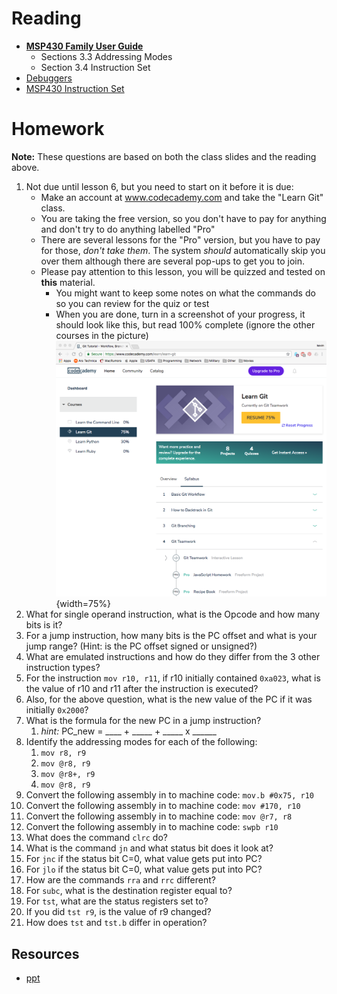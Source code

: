 # Reading

- [**MSP430 Family User Guide**](/382/datasheets/msp430_msp430x2xx_family_users_guide.pdf)
    - Sections 3.3 Addressing Modes
    - Section 3.4 Instruction Set
- [Debuggers](http://en.wikipedia.org/wiki/Debugger)  
- [MSP430 Instruction Set](http://mspgcc.sourceforge.net/manual/x223.html)

# Homework

**Note:** These questions are based on both the class slides and the reading above.

1. Not due until lesson 6, but you need to start on it before it is due:
    - Make an account at www.codecademy.com and take the "Learn Git" class.
    - You are taking the free version, so you don't have to pay for anything
      and don't try to do anything labelled "Pro"
    - There are several lessons for the "Pro" version, but you have to pay for
      those, *don't take them*. The system *should* automatically skip you over
      them although there are several pop-ups to get you to join.
    - Please pay attention to this lesson, you will be quizzed and tested on
      **this** material.
        - You might want to keep some notes on what the commands do so you
        can review for the quiz or test
        - When you are done, turn in a screenshot of your progress, it should
          look like this, but read 100% complete (ignore the other courses in
          the picture) ![](codecademy-git.png){width=75%}
1. What for single operand instruction, what is the Opcode and how many bits is it?
1. For a jump instruction, how many bits is the PC offset and what is your jump
  range? (Hint: is the PC offset signed or unsigned?)
1. What are emulated instructions and how do they differ from the 3 other
  instruction types?
1. For the instruction `mov r10, r11`, if r10 initially contained `0xa023`,
  what is the value of r10 and r11 after the instruction is executed?
1. Also, for the above question, what is the new value of the PC if it was
  initially `0x2000`?
1. What is the formula for the new PC in a jump instruction?
    1. *hint:* PC_new = ____ + _____ + _____ x ______
1. Identify the addressing modes for each of the following:
    1. `mov r8, r9`
    1. `mov @r8, r9`
    1. `mov @r8+, r9`
    1. `mov @r8, r9`
1. Convert the following assembly in to machine code: `mov.b #0x75, r10`
1. Convert the following assembly in to machine code: `mov #170, r10`
1. Convert the following assembly in to machine code: `mov @r7, r8`
1. Convert the following assembly in to machine code: `swpb r10`
1. What does the command `clrc` do?
1. What is the command `jn` and what status bit does it look at?
1. For `jnc` if the status bit C=0, what value gets put into PC?
1. For `jlo` if the status bit C=0, what value gets put into PC?
1. How are the commands `rra` and `rrc` different?
1. For `subc`, what is the destination register equal to?
1. For `tst`, what are the status registers set to?
1. If you did `tst r9`, is the value of r9 changed?
1. How does `tst` and `tst.b` differ in operation?

## Resources

- [ppt](Lsn3-4-5.pptx)
